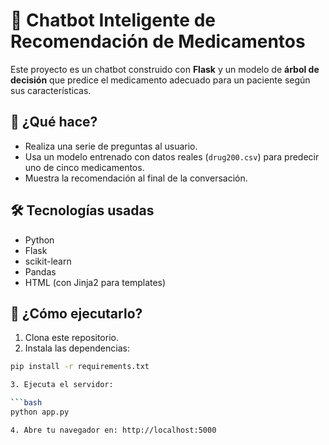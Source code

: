 # 💊 Chatbot Inteligente de Recomendación de Medicamentos

Este proyecto es un chatbot construido con **Flask** y un modelo de **árbol de decisión** que predice el medicamento adecuado para un paciente según sus características.

## 🧠 ¿Qué hace?

- Realiza una serie de preguntas al usuario.
- Usa un modelo entrenado con datos reales (`drug200.csv`) para predecir uno de cinco medicamentos.
- Muestra la recomendación al final de la conversación.

## 🛠️ Tecnologías usadas

- Python
- Flask
- scikit-learn
- Pandas
- HTML (con Jinja2 para templates)

## 🚀 ¿Cómo ejecutarlo?

1. Clona este repositorio.
2. Instala las dependencias:

```bash
pip install -r requirements.txt

3. Ejecuta el servidor:

```bash
python app.py

4. Abre tu navegador en: http://localhost:5000
